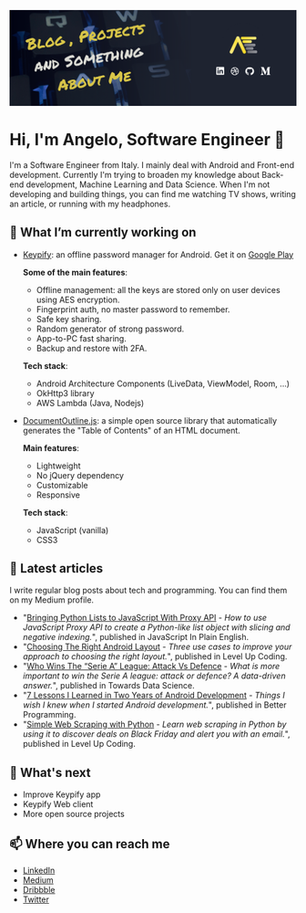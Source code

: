 ![hader](GitHub_header.png)

# Hi, I'm Angelo, Software Engineer 👋
I'm a Software Engineer from Italy. I mainly deal with Android and Front-end development. Currently I'm trying to broaden my knowledge about Back-end development, Machine Learning and Data Science. When I'm not developing and building things, you can find me watching TV shows, writing an article, or running with my headphones.

## 🔭 What I’m currently working on
* [Keypify](https://keypify.com): an offline password manager for Android. Get it on [Google Play](https://bit.ly/keypify) 

  **Some of the main features**:
    - Offline management: all the keys are stored only on user devices using AES encryption.
    - Fingerprint auth, no master password to remember.
    - Safe key sharing.
    - Random generator of strong password.
    - App-to-PC fast sharing.
    - Backup and restore with 2FA.
    
  **Tech stack**:
    - Android Architecture Components (LiveData, ViewModel, Room, ...)
    - OkHttp3 library
    - AWS Lambda (Java, Nodejs)
    
* [DocumentOutline.js](https://github.com/AngeloFaella/DocumentOutline): a simple open source library that automatically generates the "Table of Contents" of an HTML document. 

  **Main features**:
    - Lightweight
    - No jQuery dependency
    - Customizable
    - Responsive
    
  **Tech stack**:
    - JavaScript (vanilla)
    - CSS3

## 💬 Latest articles
I write regular blog posts about tech and programming. You can find them on my Medium profile.

- "[Bringing Python Lists to JavaScript With Proxy API](https://javascript.plainenglish.io/bringing-python-lists-to-javascript-with-proxy-api-1db8c3e559b4?sk=fa1f6e5d863fc650afc1fbe66ed2f04b) - *How to use JavaScript Proxy API to create a Python-like list object with slicing and negative indexing.*", published in JavaScript In Plain English.
- "[Choosing The Right Android Layout](https://levelup.gitconnected.com/choosing-the-right-android-layout-8c35fe476b35) - *Three use cases to improve your approach to choosing the right layout.*", published in Level Up Coding.
- "[Who Wins The “Serie A” League: Attack Vs Defence](https://towardsdatascience.com/who-wins-the-serie-a-league-attack-vs-defence-a48128e71e22) - *What is more important to win the Serie A league: attack or defence? A data-driven answer.*", published in Towards Data Science.
- "[7 Lessons I Learned in Two Years of Android Development](https://levelup.gitconnected.com/5-things-you-can-do-as-a-developer-during-quarantine-35aa118c73c8) - *Things I wish I knew when I started Android development.*", published in Better Programming.
- "[Simple Web Scraping with Python](https://levelup.gitconnected.com/simple-web-scraping-with-python-1692c11e3b1a) - *Learn web scraping in Python by using it to discover deals on Black Friday and alert you with an email.*", published in Level Up Coding.


## 🌱 What's next
- Improve Keypify app
- Keypify Web client 
- More open source projects

## 📫 Where you can reach me
- [LinkedIn](https://www.linkedin.com/in/angelo-faella)
- [Medium](https://www.medium.com/@AngeloFaella)
- [Dribbble](https://dribbble.com/angelo_faella)
- [Twitter](https://twitter.com/angelo_faella)



<!--
**AngeloFaella/AngeloFaella** is a ✨ _special_ ✨ repository because its `README.md` (this file) appears on your GitHub profile.

Here are some ideas to get you started:

- 🔭 I’m currently working on ...
- 🌱 I’m currently learning ...
- 👯 I’m looking to collaborate on ...
- 🤔 I’m looking for help with ...
- 💬 Ask me about ...
- 📫 How to reach me: ...
- 😄 Pronouns: ...
- ⚡ Fun fact: ...
-->
